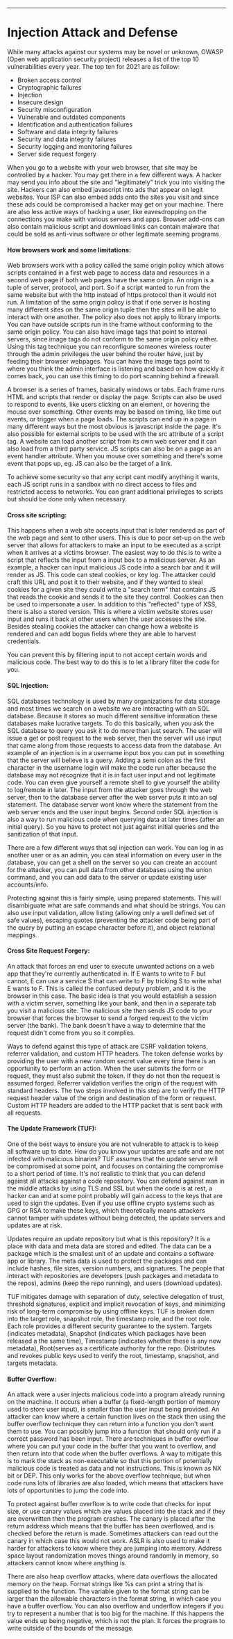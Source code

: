 ___

# Injection Attack and Defense

While many attacks against our systems may be novel or unknown, OWASP (Open web application security project) releases a list of the top 10 vulnerabilities every year. The top ten for 2021 are as follow:

- Broken access control
- Cryptographic failures
- Injection
- Insecure design
- Security misconfiguration
- Vulnerable and outdated components
- Identification and authentication failures
- Software and data integrity failures
- Security and data integrity failures
- Security logging and monitoring failures
- Server side request forgery

When you go to a website with your web browser, that site may be controlled by a hacker. You may get there in a few different ways. A hacker may send you info about the site and "legitimately" trick you into visiting the site. Hackers can also embed javascript into ads that appear on legit websites. Your ISP can also embed adds onto the sites you visit and since these ads could be compromised a hacker may get on your machine. There are also less active ways of hacking a user, like eavesdropping on the connections you make with various servers and apps. Browser add-ons can also contain malicious script and download links can contain malware that could be sold as anti-virus software or other legitimate seeming programs.

#### How browsers work and some limitations:

Web browsers work with a policy called the same origin policy which allows scripts contained in a first web page to access data and resources in a second web page if both web pages have the same origin. An origin is a tuple of server, protocol, and port. So if a script wanted to run from the same website but with the http instead of https protocol then it would not run. A limitation of the same origin policy is that if one server is hosting many different sites on the same origin tuple then the sites will be able to interact with one another. The policy also does not apply to library imports. You can have outside scripts run in the frame without conforming to the same origin policy. You can also have image tags that point to internal servers, since image tags do not conform to the same origin policy either. Using this tag technique you can reconfigure someones wireless router through the admin privileges the user behind the router have, just by feeding their browser webpages. You can have the image tags point to where you think the admin interface is listening and based on how quickly it comes back, you can use this timing to do port scanning behind a firewall. 

A browser is a series of frames, basically windows or tabs. Each frame runs HTML and scripts that render or display the page. Scripts can also be used to respond to events, like users clicking on an element, or hovering the mouse over something. Other events may be based on timing, like time out events, or trigger when a page loads. The scripts can end up in a page in many different ways but the most obvious is javascript inside the page. It's also possible for external scripts to be used with the src attribute of a script tag. A website can load another script from its own web server and it can also load from a third party service. JS scripts can also be on a page as an event handler attribute. When you mouse over something and there's some event that pops up, eg. JS can also be the target of a link. 

To achieve some security so that any script cant modify anything it wants, each JS script runs in a sandbox with no direct access to files and restricted access to networks. You can grant additional privileges to scripts but should be done only when necessary. 

#### Cross site scripting:

This happens when a web site accepts input that is later rendered as part of the web page and sent to other users. This is due to poor set-up on the web server that allows for attackers to make an input to be executed as a script when it arrives at a victims browser. The easiest way to do this is to write a script that reflects the input from a input box to a malicious server. As an example, a hacker can input malicious JS code into a search bar and it will render as JS. This code can steal cookies, or key log. The attacker could craft this URL and post it to their website, and if they wanted to steal cookies for a given site they could write a "search term" that contains JS that reads the cookie and sends it to the site they control. Cookies can then be used to impersonate a user. In addition to this "reflected" type of XSS, there is also a stored version. This is where a victim website stores user input and runs it back at other users when the user accesses the site. Besides stealing cookies the attacker can change how a website is rendered and can add bogus fields where they are able to harvest credentials. 

You can prevent this by filtering input to not accept certain words and malicious code. The best way to do this is to let a library filter the code for you. 

#### SQL Injection:

SQL databases technology is used by many organizations for data storage and most times we search on a website we are interacting with an SQL database. Because it stores so much different sensitive information these databases make lucrative targets. To do this basically, when you ask the SQL database to query you ask it to do more than just search. The user will issue a get or post request to the web server, then the server will use input that came along from those requests to access data from the database. An example of an injection is in a username input box you can put in something that the server will believe is a query. Adding a semi colon as the first character in the username login will make the code run after because the database may not recognize that it is in fact user input and not legitimate code. You can even give yourself a remote shell to give yourself the ability to log/remote in later. The input from the attacker goes through the web server, then to the database server after the web server puts it into an sql statement. The database server wont know where the statement from the web server ends and the user input begins. Second order SQL injection is also a way to run malicious code when querying data at later times (after an initial query). So you have to protect not just against initial queries and the sanitization of that input. 

There are a few different ways that sql injection can work. You can log in as another user or as an admin, you can steal information on every user in the database, you can get a shell on the server so you can create an account for the attacker, you can pull data from other databases using the union command, and you can add data to the server or update existing user accounts/info.

Protecting against this is fairly simple, using prepared statements. This will disambiguate what are safe commands and what should be strings. You can also use input validation, allow listing (allowing only a well defined set of safe values), escaping quotes (preventing the attacker code being part of the query by putting an escape character before it), and object relational mappings. 

#### Cross Site Request Forgery:

An attack that forces an end user to execute unwanted actions on a web app that they're currently authenticated in. If E wants to write to F but cannot, E can use a service S that can write to F by tricking S to write what E wants to F. This is called the confused deputy problem, and it is the browser in this case. The basic idea is that you would establish a session with a victim server, something like your bank, and then in a separate tab you visit a malicious site. The malicious site then sends JS code to your browser that forces the browser to send a forged request to the victim server (the bank). The bank doesn't have a way to determine that the request didn't come from you so it complies. 

Ways to defend against this type of attack are CSRF validation tokens, referrer validation, and custom HTTP headers. The token defense works by providing the user with a new random secret value every time there is an opportunity to perform an action. When the user submits the form or request, they must also submit the token. If they do not then the request is assumed forged. Referrer validation verifies the origin of the request with standard headers. The two steps involved in this step are to verify the HTTP request header value of the origin and destination of the form or request. Custom HTTP headers are added to the HTTP packet that is sent back with all requests. 

#### The Update Framework (TUF):

One of the best ways to ensure you are not vulnerable to attack is to keep all software up to date. How do you know your updates are safe and are not infected with malicious binaries? TUF assumes that the update server will be compromised at some point, and focuses on containing the compromise to a short period of time. It's not realistic to think that you can defend against all attacks against a code repository. You can defend against man in the middle attacks by using TLS and SSL but when the code is at rest, a hacker can and at some point probably will gain access to the keys that are used to sign the updates. Even if you use offline crypto systems such as GPG or RSA to make these keys, which theoretically means attackers cannot tamper with updates without being detected, the update servers and updates are at risk. 

Updates require an update repository but what is this repository? It is a place with data and meta data are stored and edited. The data can be a package which is the smallest unit of an update and contains a software app or library. The meta data is used to protect the packages and can include hashes, file sizes, version numbers, and signatures. The people that interact with repositories are developers (push packages and metadata to the repos), admins (keep the repo running), and users (download updates). 

TUF mitigates damage with separation of duty, selective delegation of trust, threshold signatures, explicit and implicit revocation of keys, and minimizing risk of long-term compromise by using offline keys. TUF is broken down into the target role, snapshot role, the timestamp role, and the root role. Each role provides a different security guarantee to the system. Targets (indicates metadata), Snapshot (indicates which packages have been released a the same time), Timestamp (indicates whether these is any new metadata), Root(serves as a certificate authority for the repo. Distributes and revokes public keys used to verify the root, timestamp, snapshot, and targets metadata. 

#### Buffer Overflow:

An attack were a user injects malicious code into a program already running on the machine. It occurs when a buffer (a fixed-length portion of memory used to store user input), is smaller than the user input being provided. An attacker can know where a certain function lives on the stack then using the buffer overflow technique they can return into a function you don't want them to use. You can possibly jump into a function that should only run if a correct password has been input. There are techniques in buffer overflow where you can put your code in the buffer that you want to overflow, and then return into that code when the buffer overflows. A way to mitigate this is to mark the stack as non-executable so that this portion of potentially malicious code is treated as data and not instructions. This is known as NX bit or DEP. This only works for the above overflow technique, but when code runs lots of libraries are also loaded, which means that attackers have lots of opportunities to jump the code into. 

To protect against buffer overflow is to write code that checks for input size, or use canary values which are values placed into the stack and if they are overwritten then the program crashes. The canary is placed after the return address which means that the buffer has been overflowed, and is checked before the return is made. Sometimes attackers can read out the canary in which case this would not work. ASLR is also used to make it harder for attackers to know where they are jumping into memory. Address space layout randomization moves things around randomly in memory, so attackers cannot know where anything is. 

There are also heap overflow attacks, where data overflows the allocated memory on the heap. Format strings like %s can print a string that is supplied to the function. The variable given to the format string can be larger than the allowable characters in the format string, in which case you have a buffer overflow. You can also overflow and underflow integers if you try to represent a number that is too big for the machine. If this happens the value ends up being negative, which is not the plan. It forces the program to write outside of the bounds of the message. 
